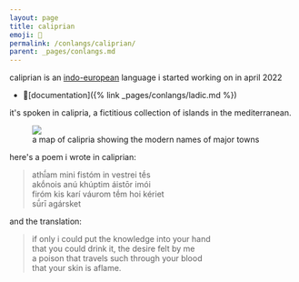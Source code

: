 ```yaml
---
layout: page
title: caliprian
emoji: 🍑
permalink: /conlangs/caliprian/
parent: _pages/conlangs.md
---
```

caliprian is an [indo-european](https://en.wikipedia.org/wiki/Indo-European_languages) language i started working on in april 2022

* 📜[documentation]({% link _pages/conlangs/ladic.md %})

it's spoken in calipria, a fictitious collection of islands in the mediterranean.

<figure markdown="0">
<img src="{% link /assets/images/calipria/calipria.png %}">
<figcaption>a map of calipria showing the modern names of major towns</figcaption>
</figure>

here's a poem i wrote in caliprian:

> athī́am mini fistóm in vestrei tḗs<br>
> akṓnois anú khúptim áistōr imói<br>
> firóm kis karí váurom tḗm hoi kériet<br>
> sū́rī agársket

and the translation:

> if only i could put the knowledge into your hand<br>
> that you could drink it, the desire felt by me<br>
> a poison that travels such through your blood<br>
> that your skin is aflame.